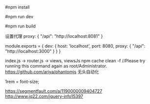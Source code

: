 #npm install

#npm run dev

#npm run build

设置代理
proxy: {
  "/api": "http://localhost:8081"
}

module.exports = {
  dev: {
    host: 'localhost',
    port: 8080,
    proxy: {
      "/api": "http://localhost:3000"
    }
  }
}


index.js -> router.js -> views, viewsJs
npm cache clean -f //Please try running this command again as root/Administrator.
https://github.com/ariya/phantomjs  无头自动化


1rem = font-size;



https://segmentfault.com/a/1190000009404727
http://www.jq22.com/jquery-info15397
